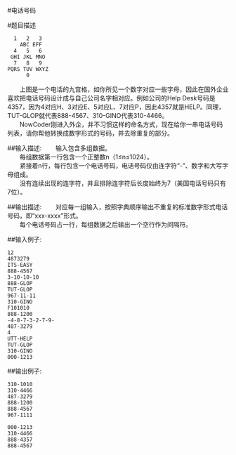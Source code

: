 #电话号码

#题目描述
```
  1   2   3
    ABC EFF
  4   5   6
 GHI JKL MNO
  7   8   9
PQRS TUV WXYZ
      0
```
　　上图是一个电话的九宫格，如你所见一个数字对应一些字母，因此在国外企业喜欢把电话号码设计成与自己公司名字相对应。例如公司的Help Desk号码是4357，因为4对应H、3对应E、5对应L、7对应P，因此4357就是HELP。同理，TUT-GLOP就代表888-4567、310-GINO代表310-4466。<br>
　　NowCoder刚进入外企，并不习惯这样的命名方式，现在给你一串电话号码列表，请你帮他转换成数字形式的号码，并去除重复的部分。

##输入描述:
　　输入包含多组数据。<br>
　　每组数据第一行包含一个正整数n（1≤n≤1024）。<br>
　　紧接着n行，每行包含一个电话号码，电话号码仅由连字符“-”、数字和大写字母组成。<br>
　　没有连续出现的连字符，并且排除连字符后长度始终为7（美国电话号码只有7位）。


##输出描述:
　　对应每一组输入，按照字典顺序输出不重复的标准数字形式电话号码，即“xxx-xxxx”形式。<br>
　　每个电话号码占一行，每组数据之后输出一个空行作为间隔符。

##输入例子:
```
12
4873279
ITS-EASY
888-4567
3-10-10-10
888-GLOP
TUT-GLOP
967-11-11
310-GINO
F101010
888-1200
-4-8-7-3-2-7-9-
487-3279
4
UTT-HELP
TUT-GLOP
310-GINO
000-1213
```

##输出例子:
```
310-1010
310-4466
487-3279
888-1200
888-4567
967-1111

000-1213
310-4466
888-4357
888-4567
```